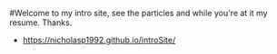 #Welcome to my intro site, see the particles and while you're at it my resume. Thanks.

- https://nicholasp1992.github.io/introSite/
